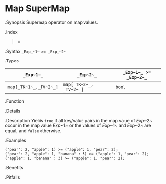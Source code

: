 # Map SuperMap

.Synopsis
Supermap operator on map values.

.Index
>=

.Syntax
`_Exp_~1~ >= _Exp_~2~`

.Types

| `_Exp~1~_`            |  `_Exp~2~_`             | `_Exp~1~_ >= _Exp~2~_`  |
| --- | --- | --- |
| `map[_TK~1~_,_TV~2~_]` |  `map[_TK~2~_, _TV~2~_]` | `bool`                |


.Function

.Details

.Description
Yields `true` if all key/value pairs in the map value of _Exp_~2~ occur in the map value _Exp_~1~
or the values of _Exp_~1~ and _Exp_~2~ are equal, and `false` otherwise.

.Examples
```rascal-shell
("pear": 2, "apple": 1) >= ("apple": 1, "pear": 2);
("pear": 2, "apple": 1, "banana" : 3) >= ("apple": 1, "pear": 2);
("apple": 1, "banana" : 3) >= ("apple": 1, "pear": 2);
```

.Benefits

.Pitfalls

